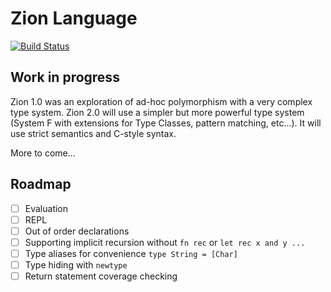 # Zion Language

[![Build Status](https://travis-ci.org/zionlang/zion.svg?branch=master)](https://travis-ci.org/zionlang/zion)

## Work in progress

Zion 1.0 was an exploration of ad-hoc polymorphism with a very complex type system. Zion 2.0 will
use a simpler but more powerful type system (System F with extensions for Type Classes, pattern
matching, etc...). It will use strict semantics and C-style syntax.

More to come...

## Roadmap

- [ ] Evaluation
- [ ] REPL
- [ ] Out of order declarations
- [ ] Supporting implicit recursion without `fn rec` or `let rec x and y ...`
- [ ] Type aliases for convenience `type String = [Char]`
- [ ] Type hiding with `newtype`
- [ ] Return statement coverage checking
